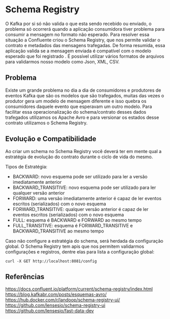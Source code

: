 # Schema Registry

O Kafka por si só não valida o que esta sendo recebido ou enviado, o problema só ocorrerá quando a aplicação consumidora tiver problema para consumir a mensagem no formato não esperado.
Para resolver essa situação a Confluente criou o Schema Registry, que nos permite validar o contrato e metadados das mensagens trafegadas.
De forma resumida, essa aplicação valida se a mensagem enviada é compatível com o modelo esperado que foi registrado .
É possível utilizar vários formatos de arquivos para validarmos nosso modelo como Json, XML, CSV.


## Problema

Existe um grande problema no dia a dia de consumidores e produtores de eventos Kafka que são os modelos que são trafegados, muitas das vezes o produtor gera um modelo de mensagem diferente e isso quebra os consumidores daquele evento que esperavam um outro modelo.
Para facilitar essa operacionalização do schema/contrato desses dados trafegados utilizamos os Apache Avro e para versionar os estados desse contrato utilizamos o Schema Registry.


## Evolução e Compatibilidade

Ao criar um schema no Schema Registry você deverá ter em mente qual a estratégia de evolução do contrato durante o ciclo de vida do mesmo.

Tipos de Estratégia:

* BACKWARD: novo esquema pode ser utilizado para ler a versão imediatamente anterior
* BACKWARD_TRANSITIVE: novo esquema pode ser utilizado para ler qualquer versão anterior
* FORWARD: uma versão imediatamente anterior é capaz de ler eventos escritos (serializados) com o novo esquema
* FORWARD_TRANSITIVE: qualquer versão anterior é capaz de ler eventos escritos (serializados) com o novo esquema
* FULL: esquema é BACKWARD e FORWARD ao mesmo tempo
* FULL_TRANSITIVE: esquema é FORWARD_TRANSITIVE e BACKWARD_TRANSITIVE ao mesmo tempo

Caso não configure a estratégia do schema, será herdada da configuração global.
O Schema Registry tem apis que nos permitem validarmos configurações e registros, dentre elas para lista a configuração global:

```shell
curl -X GET http://localhost:8081/config
```

## Referências

https://docs.confluent.io/platform/current/schema-registry/index.html
https://blog.kafkabr.com/posts/esquemas-avro/
https://hub.docker.com/r/landoop/schema-registry-ui/
https://github.com/lensesio/schema-registry-ui
https://github.com/lensesio/fast-data-dev